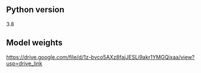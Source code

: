 ## Python version
3.8

## Model weights
https://drive.google.com/file/d/1z-bvco5AXz8fajJESLi9akr1YMGQixaa/view?usp=drive_link

